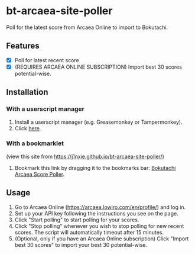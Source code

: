 # bt-arcaea-site-poller

Poll for the latest score from Arcaea Online to import to Bokutachi.

## Features

- [x] Poll for latest recent score
- [x] (REQUIRES ARCAEA ONLINE SUBSCRIPTION) Import best 30 scores potential-wise.

## Installation
### With a userscript manager

1. Install a userscript manager (e.g. Greasemonkey or Tampermonkey).
2. Click [here](https://github.com/j1nxie/bt-arcaea-site-poller/raw/main/bt-arcaea-site-poller.user.js).

### With a bookmarklet
(view this site from <https://j1nxie.github.io/bt-arcaea-site-poller/>)

1. Bookmark this link by dragging it to the bookmarks bar: [Bokutachi Arcaea Score Poller](javascript:void(function(d){if(d.location.host==='arcaea.lowiro.com')document.body.appendChild(document.createElement('script')).src='https://j1nxie.github.io/bt-arcaea-site-poller/bt-arcaea-site-poller.min.js?t='+Math.floor(Date.now()/60000)})(document);).

## Usage
1. Go to Arcaea Online (https://arcaea.lowiro.com/en/profile/) and log in.
2. Set up your API key following the instructions you see on the page.
3. Click "Start polling" to start polling for your scores.
4. Click "Stop polling" whenever you wish to stop polling for new recent scores. The script will automatically timeout after 15 minutes.
5. (Optional, only if you have an Arcaea Online subscription) Click "Import best 30 scores" to import your best 30 potential-wise.